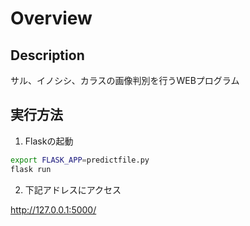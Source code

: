 # Overview

## Description
サル、イノシシ、カラスの画像判別を行うWEBプログラム

## 実行方法

1. Flaskの起動
```sh
export FLASK_APP=predictfile.py
flask run
```

2. 下記アドレスにアクセス

http://127.0.0.1:5000/